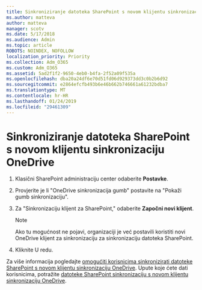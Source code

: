 ```yaml
---
title: Sinkroniziranje datoteka SharePoint s novom klijentu sinkronizaciju OneDrive
ms.author: matteva
author: matteva
manager: scotv
ms.date: 5/17/2018
ms.audience: Admin
ms.topic: article
ROBOTS: NOINDEX, NOFOLLOW
localization_priority: Priority
ms.collection: Adm_O365
ms.custom: Adm_O365
ms.assetid: 5ad2f1f2-9650-4eb0-b4fa-2f52a09f535a
ms.openlocfilehash: dba20a24df6e70d51fd06d929373dd3c0b2b6d92
ms.sourcegitcommit: e2864efcfb493b6e46b662b746661a61232bdba7
ms.translationtype: MT
ms.contentlocale: hr-HR
ms.lasthandoff: 01/24/2019
ms.locfileid: "29461309"
---
```

# <a name="sync-sharepoint-files-with-the-new-onedrive-sync-client"></a>Sinkroniziranje datoteka SharePoint s novom klijentu sinkronizaciju OneDrive

1. Klasični SharePoint administraciju center odaberite **Postavke**.
    
2. Provjerite je li "OneDrive sinkronizacija gumb" postavite na "Pokaži gumb sinkronizaciju".
    
3. Za "Sinkronizaciju klijent za SharePoint," odaberite **Započni novi klijent**.
    
    > [!NOTE]
    > Ako tu mogućnost ne pojavi, organizaciji je već postavili koristiti novi OneDrive klijent za sinkronizaciju za sinkronizaciju datoteka SharePoint. 
  
4. Kliknite U redu.
    
Za više informacija pogledajte [omogućiti korisnicima sinkronizirati datoteke SharePoint s novom klijentu sinkronizaciju OneDrive](https://go.microsoft.com/fwlink/?linkid=866433). Upute koje ćete dati korisnicima, potražite [datoteke SharePoint sinkronizaciju s novom klijentu sinkronizaciju OneDrive](https://go.microsoft.com/fwlink/?linkid=866427).
  

